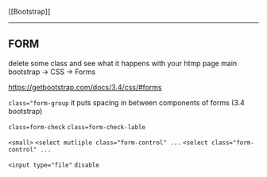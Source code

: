 [[Bootstrap]]

----

## FORM
delete some class and see what it happens with your htmp page
main bootstrap -> CSS -> Forms

https://getbootstrap.com/docs/3.4/css/#forms

`class="form-group` it puts spacing in between components of forms (3.4 bootstrap)

`class=form-check`
`class=form-check-lable`

`<small>`
`<select mutliple class="form-control" ...`
`<select class="form-control" ...`

`<input type="file"`
`disable`














